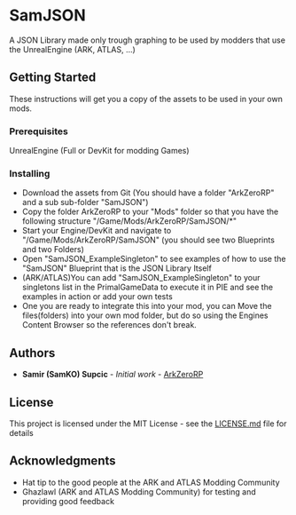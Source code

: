 # SamJSON

A JSON Library made only trough graphing to be used by modders that use the UnrealEngine (ARK, ATLAS, ...)

## Getting Started

These instructions will get you a copy of the assets to be used in your own mods.

### Prerequisites

UnrealEngine (Full or DevKit for modding Games)


### Installing

* Download the assets from Git (You should have a folder "ArkZeroRP" and a sub sub-folder "SamJSON")
* Copy the folder ArkZeroRP to your "Mods" folder so that you have the following structure "/Game/Mods/ArkZeroRP/SamJSON/*"
* Start your Engine/DevKit and navigate to "/Game/Mods/ArkZeroRP/SamJSON" (you should see two Blueprints and two Folders)
* Open "SamJSON_ExampleSingleton" to see examples of how to use the "SamJSON" Blueprint that is the JSON Library Itself
* (ARK/ATLAS)You can add "SamJSON_ExampleSingleton" to your singletons list in the PrimalGameData to execute it in PIE and see the examples in action or add your own tests
* One you are ready to integrate this into your mod, you can Move the files(folders) into your own mod folder, but do so using the Engines Content Browser so the references don't break.

## Authors

* **Samir (SamKO) Supcic** - *Initial work* - [ArkZeroRP](https://arkzerorp.com/)

## License

This project is licensed under the MIT License - see the [LICENSE.md](LICENSE.md) file for details

## Acknowledgments

* Hat tip to the good people at the ARK and ATLAS Modding Community
* Ghazlawl (ARK and ATLAS Modding Community) for testing and providing good feedback

